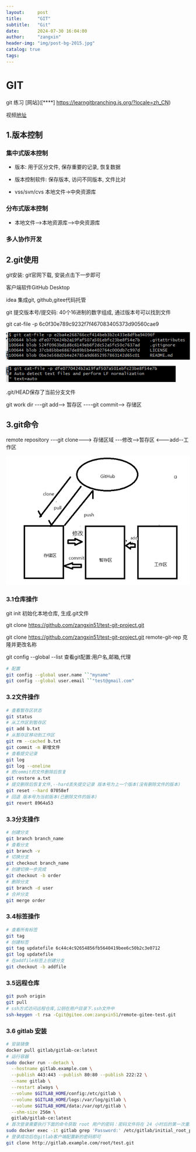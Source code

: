 ```yaml
---
layout:     post
title:      "GIT"
subtitle:   "Git"
date:       2024-07-30 16:04:00
author:     "zangxin"
header-img: "img/post-bg-2015.jpg"
catalog: true
tags:
---
```


# GIT

git 练习 [网站]([****]    https://learngitbranching.js.org/?locale=zh_CN)

视频[地址](https://www.bilibili.com/video/BV1wm4y1z7Dg)



## 1.版本控制

### 集中式版本控制

- 版本: 用于区分文件, 保存重要的记录, 恢复数据

- 版本控制软件: 保存版本, 访问不同版本, 文件比对
- vss/svn/cvs 本地文件->中央资源库

### 分布式版本控制

- 本地文件-->本地资源库-->中央资源库

### 多人协作开发

## 2.git使用

git安装: git官网下载, 安装点击下一步即可

客户端软件GitHub Desktop

idea 集成git, github,gitee代码托管

git 提交版本号/提交码: 40个16进制的数字组成, 通过版本号可以找到文件

git cat-file -p 6c0f30e789c9232f7f467083405373d90560cae9

![image-20240731194752341](../img/md-img/image-20240731194752341.png)

![image-20240731195230233](../img/md-img/image-20240731195230233.png)

.git/HEAD保存了当前分支文件

git work dir ---git add--> 暂存区 ----git commit--> 存储区

## 3.git命令

remote repository ---git clone---> 存储区域 ---修改-->暂存区 <---add--工作区

![image-20240731203703766](../img/md-img/2024-07-30-git/image-20240731203703766.png)

### 3.1仓库操作

git init 初始化本地仓库, 生成.git文件

git clone https://github.com/zangxin51/test-git-project.git

git clone https://github.com/zangxin51/test-git-project.git remote-git-rep 克隆并更改名称

 git config --global --list 查看git配置:用户名,邮箱,代理

```bash
# 配置
git config --global user.name ``"myname"
git config --global user.email ``"test@gmail.com"
```

### 3.2文件操作

```bash
# 查看暂存区状态
git status
# 从工作区到暂存区
git add b.txt
# 从暂存区移动到工作区
git rm --cached b.txt
git commit -m 新增文件
# 查看提交记录
git log
git log --oneline
# 把commit的文件删除后恢复
git restore a.txt
# 提交删除后恢复文件,--hard丢失提交记录 版本号为上一个版本(没有删除文件的版本)
git reset --hard 07058ef
# 回退 版本号为当前版本(已删除文件的版本)
git revert 8964a53
```

### 3.3分支操作

```bash
# 创建分支
git branch branch_name
# 查看分支
git branch -v
# 切换分支
git checkout branch_name
# 创建切换一步完成
git checkout -b order
# 删除分支
git branch -d user
# 合并分支
git merge order
```

### 3.4标签操作

```bash
# 查看所有标签
git tag
# 创建标签
git tag updatefile 6c44c4c92654856fb5640419bee6c50b2c3e0712
git log updatefile
# 在addfile标签上创建分支
git checkout -b addfile

```

### 3.5远程仓库

```bash
git push origin
git pull
# ssh方式访问远程仓库,公钥在用户目录下.ssh文件中
ssh-keygen -t rsa -Cgit@gitee.com:zangxin51/remote-gitee-test.git

```

### 3.6 gitlab [安装](https://zhuanlan.zhihu.com/p/627162137)

```bash
# 安装镜像
docker pull gitlab/gitlab-ce:latest
# 运行容器
sudo docker run --detach \
  --hostname gitlab.example.com \
  --publish 443:443 --publish 80:80 --publish 222:22 \
  --name gitlab \
  --restart always \
  --volume $GITLAB_HOME/config:/etc/gitlab \
  --volume $GITLAB_HOME/logs:/var/log/gitlab \
  --volume $GITLAB_HOME/data:/var/opt/gitlab \
  --shm-size 256m \
  gitlab/gitlab-ce:latest
# 首次登录需要执行下面的命令获取 root 用户的密码：密码文件将在 24 小时后的第一次重新配置运行中自动删除。 
sudo docker exec -it gitlab grep 'Password:' /etc/gitlab/initial_root_password
# 登录成功后在gitlab客户端配置新的密码即可
git clone http://gitlab.example.com/root/test.git

```

